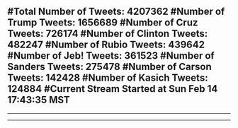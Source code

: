 #Total Number of Tweets: 4207362 
#Number of Trump Tweets: 1656689
#Number of Cruz Tweets: 726174
#Number of Clinton Tweets: 482247
#Number of Rubio Tweets: 439642
#Number of Jeb! Tweets: 361523
#Number of Sanders Tweets: 275478
#Number of Carson Tweets: 142428
#Number of Kasich Tweets: 124884
#Current Stream Started at Sun Feb 14 17:43:35 MST
---
---
---
